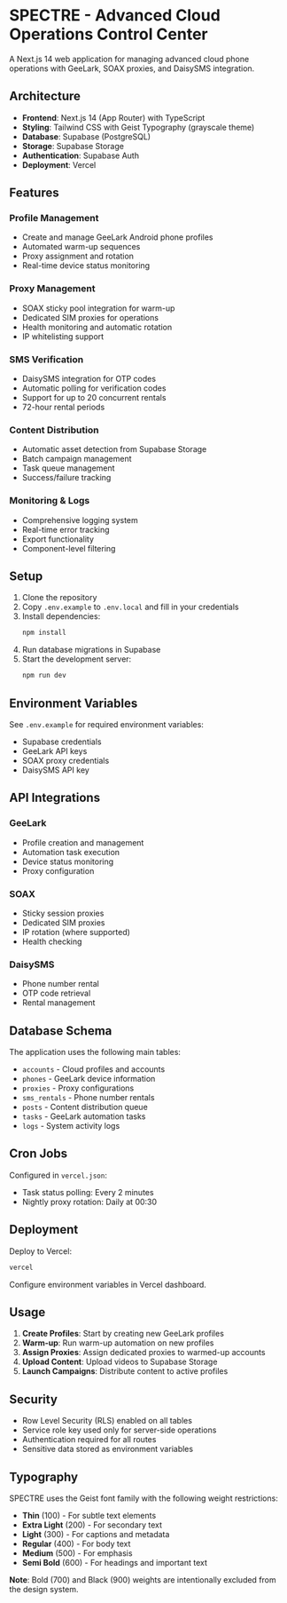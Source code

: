 # SPECTRE - Advanced Cloud Operations Control Center

A Next.js 14 web application for managing advanced cloud phone operations with GeeLark, SOAX proxies, and DaisySMS integration.

## Architecture

- **Frontend**: Next.js 14 (App Router) with TypeScript
- **Styling**: Tailwind CSS with Geist Typography (grayscale theme)
- **Database**: Supabase (PostgreSQL)
- **Storage**: Supabase Storage
- **Authentication**: Supabase Auth
- **Deployment**: Vercel

## Features

### Profile Management
- Create and manage GeeLark Android phone profiles
- Automated warm-up sequences
- Proxy assignment and rotation
- Real-time device status monitoring

### Proxy Management
- SOAX sticky pool integration for warm-up
- Dedicated SIM proxies for operations
- Health monitoring and automatic rotation
- IP whitelisting support

### SMS Verification
- DaisySMS integration for OTP codes
- Automatic polling for verification codes
- Support for up to 20 concurrent rentals
- 72-hour rental periods

### Content Distribution
- Automatic asset detection from Supabase Storage
- Batch campaign management
- Task queue management
- Success/failure tracking

### Monitoring & Logs
- Comprehensive logging system
- Real-time error tracking
- Export functionality
- Component-level filtering

## Setup

1. Clone the repository
2. Copy `.env.example` to `.env.local` and fill in your credentials
3. Install dependencies:
   ```bash
   npm install
   ```
4. Run database migrations in Supabase
5. Start the development server:
   ```bash
   npm run dev
   ```

## Environment Variables

See `.env.example` for required environment variables:
- Supabase credentials
- GeeLark API keys
- SOAX proxy credentials
- DaisySMS API key

## API Integrations

### GeeLark
- Profile creation and management
- Automation task execution
- Device status monitoring
- Proxy configuration

### SOAX
- Sticky session proxies
- Dedicated SIM proxies
- IP rotation (where supported)
- Health checking

### DaisySMS
- Phone number rental
- OTP code retrieval
- Rental management

## Database Schema

The application uses the following main tables:
- `accounts` - Cloud profiles and accounts
- `phones` - GeeLark device information
- `proxies` - Proxy configurations
- `sms_rentals` - Phone number rentals
- `posts` - Content distribution queue
- `tasks` - GeeLark automation tasks
- `logs` - System activity logs

## Cron Jobs

Configured in `vercel.json`:
- Task status polling: Every 2 minutes
- Nightly proxy rotation: Daily at 00:30

## Deployment

Deploy to Vercel:
```bash
vercel
```

Configure environment variables in Vercel dashboard.

## Usage

1. **Create Profiles**: Start by creating new GeeLark profiles
2. **Warm-up**: Run warm-up automation on new profiles
3. **Assign Proxies**: Assign dedicated proxies to warmed-up accounts
4. **Upload Content**: Upload videos to Supabase Storage
5. **Launch Campaigns**: Distribute content to active profiles

## Security

- Row Level Security (RLS) enabled on all tables
- Service role key used only for server-side operations
- Authentication required for all routes
- Sensitive data stored as environment variables

## Typography

SPECTRE uses the Geist font family with the following weight restrictions:
- **Thin** (100) - For subtle text elements
- **Extra Light** (200) - For secondary text
- **Light** (300) - For captions and metadata
- **Regular** (400) - For body text
- **Medium** (500) - For emphasis
- **Semi Bold** (600) - For headings and important text

**Note**: Bold (700) and Black (900) weights are intentionally excluded from the design system.